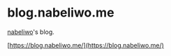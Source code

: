 # blog.nabeliwo.me

[nabeliwo](https://twitter.com/nabeliwo)'s blog.

[https://blog.nabeliwo.me/](https://blog.nabeliwo.me/)
